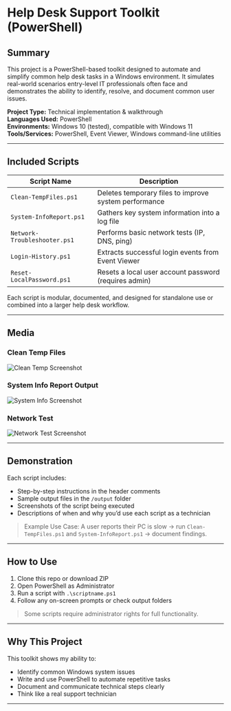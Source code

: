 #  Help Desk Support Toolkit (PowerShell)

##  Summary

This project is a PowerShell-based toolkit designed to automate and simplify common help desk tasks in a Windows environment. It simulates real-world scenarios entry-level IT professionals often face and demonstrates the ability to identify, resolve, and document common user issues.

**Project Type:** Technical implementation & walkthrough  
**Languages Used:** PowerShell  
**Environments:** Windows 10 (tested), compatible with Windows 11  
**Tools/Services:** PowerShell, Event Viewer, Windows command-line utilities

---

##  Included Scripts

| Script Name | Description |
|-------------|-------------|
| `Clean-TempFiles.ps1` | Deletes temporary files to improve system performance |
| `System-InfoReport.ps1` | Gathers key system information into a log file |
| `Network-Troubleshooter.ps1` | Performs basic network tests (IP, DNS, ping) |
| `Login-History.ps1` | Extracts successful login events from Event Viewer |
| `Reset-LocalPassword.ps1` | Resets a local user account password (requires admin) |

Each script is modular, documented, and designed for standalone use or combined into a larger help desk workflow.

---

##  Media

### Clean Temp Files
![Clean Temp Screenshot](media/clean-temp.png)

### System Info Report Output
![System Info Screenshot](media/system-info.png)

### Network Test
![Network Test Screenshot](media/network-test.png)

---

##  Demonstration

Each script includes:
- Step-by-step instructions in the header comments
- Sample output files in the `/output` folder
- Screenshots of the script being executed
- Descriptions of when and why you’d use each script as a technician

> Example Use Case: A user reports their PC is slow → run `Clean-TempFiles.ps1` and `System-InfoReport.ps1` → document findings.

---

## How to Use

1. Clone this repo or download ZIP  
2. Open PowerShell as Administrator  
3. Run a script with `.\scriptname.ps1`  
4. Follow any on-screen prompts or check output folders

>  Some scripts require administrator rights for full functionality.

---

##  Why This Project

This toolkit shows my ability to:
- Identify common Windows system issues  
- Write and use PowerShell to automate repetitive tasks  
- Document and communicate technical steps clearly  
- Think like a real support technician

---
